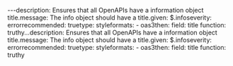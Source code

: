 ---description: Ensures that all OpenAPIs have a information object title.message: The info object should have a title.given: $.infoseverity: errorrecommended: truetype: styleformats:  - oas3then:  field: title  function: truthy...description: Ensures that all OpenAPIs have a information object title.message: The info object should have a title.given: $.infoseverity: errorrecommended: truetype: styleformats:  - oas3then:  field: title  function: truthy